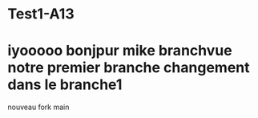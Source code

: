 # Test1-A13
iyooooo
bonjpur mike
 branchvue
notre premier branche
changement dans le branche1
=======
nouveau fork
 main
